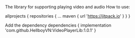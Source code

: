 The library for supporting playing video and audio
How to use:

allprojects {
		repositories {
			...
			maven { url 'https://jitpack.io' }
		}
	}
  
  Add the dependency
  dependencies {
	        implementation 'com.github.HellboyVN:VideoPlayerLib:1.0.1'
	}
